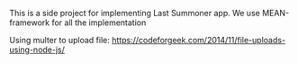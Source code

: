 This is a side project for implementing Last Summoner app. 
We use MEAN-framework for all the implementation

Using multer to upload file:
	https://codeforgeek.com/2014/11/file-uploads-using-node-js/
	
